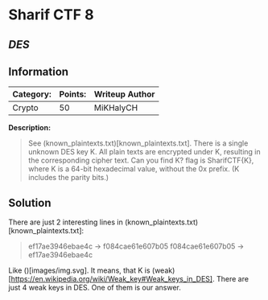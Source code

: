 # __Sharif CTF 8__ 
## _DES_

## Information
**Category:** | **Points:** | **Writeup Author**
--- | --- | ---
Crypto | 50 | MiKHalyCH

**Description:** 

> See (known_plaintexts.txt)[known_plaintexts.txt]. 
There is a single unknown DES key K.
All plain texts are encrypted under K, resulting in the corresponding cipher text.
Can you find K?
flag is SharifCTF{K},
where K is a 64-bit hexadecimal value, without the 0x prefix. (K includes the parity bits.)

## Solution

There are just 2 interesting lines in (known_plaintexts.txt)[known_plaintexts.txt]:
>ef17ae3946ebae4c -> f084cae61e607b05
f084cae61e607b05 -> ef17ae3946ebae4c

Like ()[images/img.svg]. It means, that K is (weak)[https://en.wikipedia.org/wiki/Weak_key#Weak_keys_in_DES].
There are just 4 weak keys in DES. One of them is our answer.